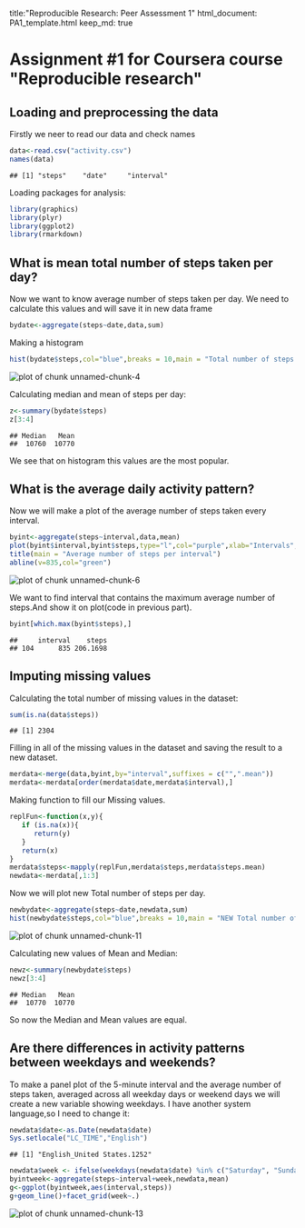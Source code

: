 
title:"Reproducible Research: Peer Assessment 1"
  html_document: PA1_template.html
    keep_md: true
    
Assignment #1 for Coursera course "Reproducible research"
=========================================================

## Loading and preprocessing the data
Firstly we neer to read our data and check names

```r
data<-read.csv("activity.csv")
names(data)
```

```
## [1] "steps"    "date"     "interval"
```
Loading packages for analysis:

```r
library(graphics)
library(plyr)
library(ggplot2)
library(rmarkdown)
```
## What is mean total number of steps taken per day?
Now we want to know average number of steps taken per day. We need to calculate this values and will save it in new data frame

```r
bydate<-aggregate(steps~date,data,sum)
```
Making a histogram

```r
hist(bydate$steps,col="blue",breaks = 10,main = "Total number of steps per day",xlab="Total number of steps")
```

![plot of chunk unnamed-chunk-4](figure/unnamed-chunk-4-1.png)

Calculating median and mean of steps per day:

```r
z<-summary(bydate$steps)
z[3:4]
```

```
## Median   Mean 
##  10760  10770
```

We see that on histogram this values are the most popular.

## What is the average daily activity pattern?

Now we will make a plot of the average number of steps taken every interval.

```r
byint<-aggregate(steps~interval,data,mean)
plot(byint$interval,byint$steps,type="l",col="purple",xlab="Intervals",ylab = "Number of steps",lwd=2)
title(main = "Average number of steps per interval")
abline(v=835,col="green")
```

![plot of chunk unnamed-chunk-6](figure/unnamed-chunk-6-1.png)

We want to find interval that contains the maximum average number of steps.And show it on plot(code in previous part).

```r
byint[which.max(byint$steps),]
```

```
##     interval    steps
## 104      835 206.1698
```

## Imputing missing values

Calculating the total number of missing values in the dataset:

```r
sum(is.na(data$steps))
```

```
## [1] 2304
```
Filling in all of the missing values in the dataset and saving the result to a new dataset.

```r
merdata<-merge(data,byint,by="interval",suffixes = c("",".mean"))
merdata<-merdata[order(merdata$date,merdata$interval),]
```
 Making function to fill our Missing values.

```r
replFun<-function(x,y){
   if (is.na(x)){
      return(y)
   }
   return(x)
}
merdata$steps<-mapply(replFun,merdata$steps,merdata$steps.mean)
newdata<-merdata[,1:3]
```
Now we will plot new Total number of steps per day.

```r
newbydate<-aggregate(steps~date,newdata,sum)
hist(newbydate$steps,col="blue",breaks = 10,main = "NEW Total number of steps per day",xlab="Total number of steps")
```

![plot of chunk unnamed-chunk-11](figure/unnamed-chunk-11-1.png)

Calculating new values of Mean and Median:

```r
newz<-summary(newbydate$steps)
newz[3:4]
```

```
## Median   Mean 
##  10770  10770
```
So now the Median and Mean values are equal.

## Are there differences in activity patterns between weekdays and weekends?
To make a panel plot of the 5-minute interval and the average number of steps taken, averaged across all weekday days or weekend days we will create a new variable showing weekdays. I have another system language,so I need to change it:

```r
newdata$date<-as.Date(newdata$date)
Sys.setlocale("LC_TIME","English")
```

```
## [1] "English_United States.1252"
```

```r
newdata$week <- ifelse(weekdays(newdata$date) %in% c("Saturday", "Sunday"), "weekend", "weekday")
byintweek<-aggregate(steps~interval+week,newdata,mean)
g<-ggplot(byintweek,aes(interval,steps))
g+geom_line()+facet_grid(week~.)
```

![plot of chunk unnamed-chunk-13](figure/unnamed-chunk-13-1.png)
